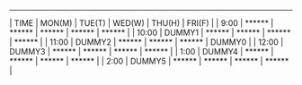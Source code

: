  _______ ________ ________ ________ ________ ________ 
|  TIME | MON(M) | TUE(T) | WED(W) | THU(H) | FRI(F) |
|  9:00 | ****** | ****** | ****** | ****** | ****** | 
| 10:00 | DUMMY1 | ****** | ****** | ****** | ****** | 
| 11:00 | DUMMY2 | ****** | ****** | ****** | DUMMY0 | 
| 12:00 | DUMMY3 | ****** | ****** | ****** | ****** | 
|  1:00 | DUMMY4 | ****** | ****** | ****** | ****** | 
|  2:00 | DUMMY5 | ****** | ****** | ****** | ****** | 
